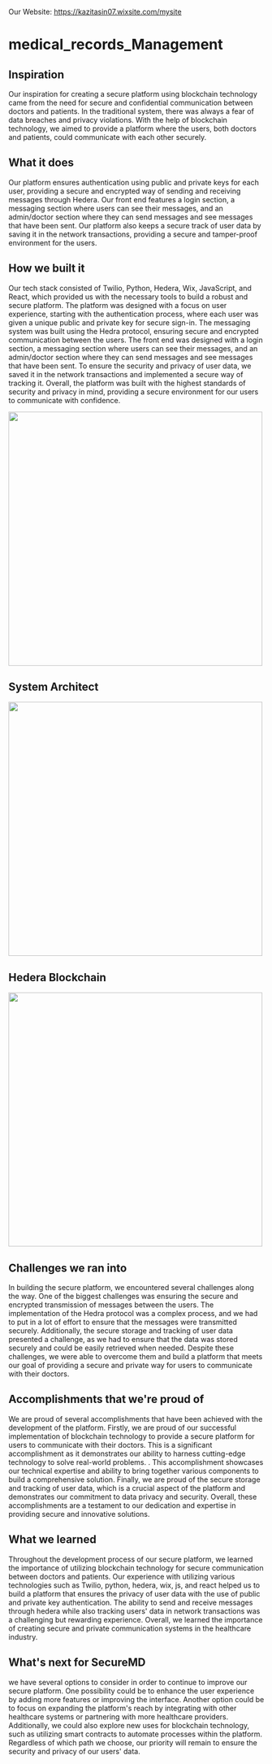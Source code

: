 Our Website: https://kazitasin07.wixsite.com/mysite

# medical_records_Management

## Inspiration

Our inspiration for creating a secure platform using blockchain technology came from the need for secure and confidential communication between doctors and patients. In the traditional system, there was always a fear of data breaches and privacy violations. With the help of blockchain technology, we aimed to provide a platform where the users, both doctors and patients, could communicate with each other securely. 

## What it does

Our platform ensures authentication using public and private keys for each user, providing a secure and encrypted way of sending and receiving messages through Hedera. Our front end features a login section, a messaging section where users can see their messages, and an admin/doctor section where they can send messages and see messages that have been sent. Our platform also keeps a secure track of user data by saving it in the network transactions, providing a secure and tamper-proof environment for the users.


## How we built it

Our tech stack consisted of Twilio, Python, Hedera, Wix, JavaScript, and React, which provided us with the necessary tools to build a robust and secure platform. The platform was designed with a focus on user experience, starting with the authentication process, where each user was given a unique public and private key for secure sign-in. The messaging system was built using the Hedra protocol, ensuring secure and encrypted communication between the users. The front end was designed with a login section, a messaging section where users can see their messages, and an admin/doctor section where they can send messages and see messages that have been sent. To ensure the security and privacy of user data, we saved it in the network transactions and implemented a secure way of tracking it. Overall, the platform was built with the highest standards of security and privacy in mind, providing a secure environment for our users to communicate with confidence.

<img src="http://g.recordit.co/bUeotlRuoF.gif" width=500><br>

## System Architect

<img src="http://g.recordit.co/XMpJ95HRz7.gif" width=500><br>
## Hedera Blockchain

<img src="http://g.recordit.co/eb3AbFQNnT.gif" width=500><br>


## Challenges we ran into

In building the secure platform, we encountered several challenges along the way. One of the biggest challenges was ensuring the secure and encrypted transmission of messages between the users. The implementation of the Hedra protocol was a complex process, and we had to put in a lot of effort to ensure that the messages were transmitted securely.  Additionally, the secure storage and tracking of user data presented a challenge, as we had to ensure that the data was stored securely and could be easily retrieved when needed. Despite these challenges, we were able to overcome them and build a platform that meets our goal of providing a secure and private way for users to communicate with their doctors.

## Accomplishments that we're proud of

We are proud of several accomplishments that have been achieved with the development of the platform. Firstly, we are proud of our successful implementation of blockchain technology to provide a secure platform for users to communicate with their doctors. This is a significant accomplishment as it demonstrates our ability to harness cutting-edge technology to solve real-world problems. . This accomplishment showcases our technical expertise and ability to bring together various components to build a comprehensive solution. Finally, we are proud of the secure storage and tracking of user data, which is a crucial aspect of the platform and demonstrates our commitment to data privacy and security. Overall, these accomplishments are a testament to our dedication and expertise in providing secure and innovative solutions.


## What we learned

Throughout the development process of our secure platform, we learned the importance of utilizing blockchain technology for secure communication between doctors and patients. Our experience with utilizing various technologies such as Twilio, python, hedera, wix, js, and react helped us to build a platform that ensures the privacy of user data with the use of public and private key authentication. The ability to send and receive messages through hedera while also tracking users' data in network transactions was a challenging but rewarding experience. Overall, we learned the importance of creating secure and private communication systems in the healthcare industry.


## What's next for SecureMD
we have several options to consider in order to continue to improve our secure platform. One possibility could be to enhance the user experience by adding more features or improving the interface. Another option could be to focus on expanding the platform's reach by integrating with other healthcare systems or partnering with more healthcare providers. Additionally, we could also explore new uses for blockchain technology, such as utilizing smart contracts to automate processes within the platform. Regardless of which path we choose, our priority will remain to ensure the security and privacy of our users' data.
